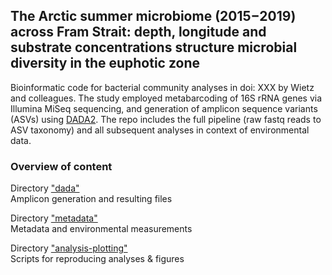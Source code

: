 ## The Arctic summer microbiome (2015−2019) across Fram Strait: depth, longitude and substrate concentrations structure microbial diversity in the euphotic zone 

Bioinformatic code for bacterial community analyses in doi: XXX by Wietz and colleagues. The study employed metabarcoding of 16S rRNA genes via Illumina MiSeq sequencing, and generation of amplicon sequence variants (ASVs) using [DADA2](https://benjjneb.github.io/dada2/tutorial_1_8.html). The repo includes the full pipeline (raw fastq reads to ASV taxonomy) and all subsequent analyses in context of environmental data.

### Overview of content

Directory ["dada"](./dada)  
Amplicon generation and resulting files

Directory ["metadata"](./metadata)  
Metadata and environmental measurements 

Directory ["analysis-plotting"](./analysis-plotting)  
Scripts for reproducing analyses & figures
